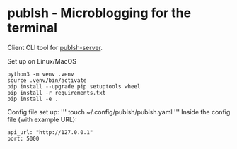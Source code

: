 # publsh - Microblogging for the terminal

Client CLI tool for [publsh-server](https://github.com/salcedoa/cli-blg).

Set up on Linux/MacOS
```
python3 -m venv .venv
source .venv/bin/activate
pip install --upgrade pip setuptools wheel
pip install -r requirements.txt
pip install -e .
```

Config file set up:
'''
touch ~/.config/publsh/publsh.yaml
'''
Inside the config file (with example URL):
```
api_url: "http://127.0.0.1"
port: 5000
```
